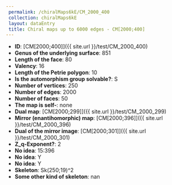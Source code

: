 ```yaml
--- 
 permalink: /chiralMaps6kE/CM_2000_400 
 collection: chiralMaps6kE
 layout: dataEntry
 title: Chiral maps up to 6000 edges - CM[2000;400]
---
```


- **ID**: [CM[2000;400]]({{ site.url }}/test/CM_2000_400)
- **Genus of the underlying surface**: 851
- **Length of the face**: 80
- **Valency**: 16
- **Length of the Petrie polygon**: 10
- **Is the automorphism group solvable?**: S
- **Number of vertices**: 250
- **Number of edges**: 2000
- **Number of faces**: 50
- **The map is self-**: none
- **Dual map**: [CM[2000;299]]({{ site.url }}/test/CM_2000_299)
- **Mirror (enantihomorphic) map**: [CM[2000;396]]({{ site.url }}/test/CM_2000_396)
- **Dual of the mirror image**: [CM[2000;301]]({{ site.url }}/test/CM_2000_301)
- **Z_q-Exponent?**: 2
- **No idea**:  15:396
- **No idea**: Y
- **No idea**: Y
- **Skeleton**: Sk(250;19)^2
- **Some other kind of skeleton**: nan
